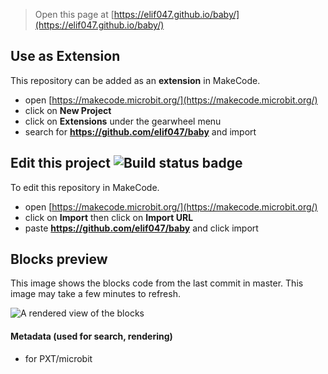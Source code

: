 
> Open this page at [https://elif047.github.io/baby/](https://elif047.github.io/baby/)

## Use as Extension

This repository can be added as an **extension** in MakeCode.

* open [https://makecode.microbit.org/](https://makecode.microbit.org/)
* click on **New Project**
* click on **Extensions** under the gearwheel menu
* search for **https://github.com/elif047/baby** and import

## Edit this project ![Build status badge](https://github.com/elif047/baby/workflows/MakeCode/badge.svg)

To edit this repository in MakeCode.

* open [https://makecode.microbit.org/](https://makecode.microbit.org/)
* click on **Import** then click on **Import URL**
* paste **https://github.com/elif047/baby** and click import

## Blocks preview

This image shows the blocks code from the last commit in master.
This image may take a few minutes to refresh.

![A rendered view of the blocks](https://github.com/elif047/baby/raw/master/.github/makecode/blocks.png)

#### Metadata (used for search, rendering)

* for PXT/microbit
<script src="https://makecode.com/gh-pages-embed.js"></script><script>makeCodeRender("{{ site.makecode.home_url }}", "{{ site.github.owner_name }}/{{ site.github.repository_name }}");</script>
